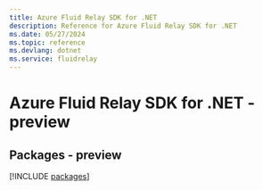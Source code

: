 ```yaml
---
title: Azure Fluid Relay SDK for .NET
description: Reference for Azure Fluid Relay SDK for .NET
ms.date: 05/27/2024
ms.topic: reference
ms.devlang: dotnet
ms.service: fluidrelay
---
```

# Azure Fluid Relay SDK for .NET - preview
## Packages - preview
[!INCLUDE [packages](fluid-relay-index.md)]